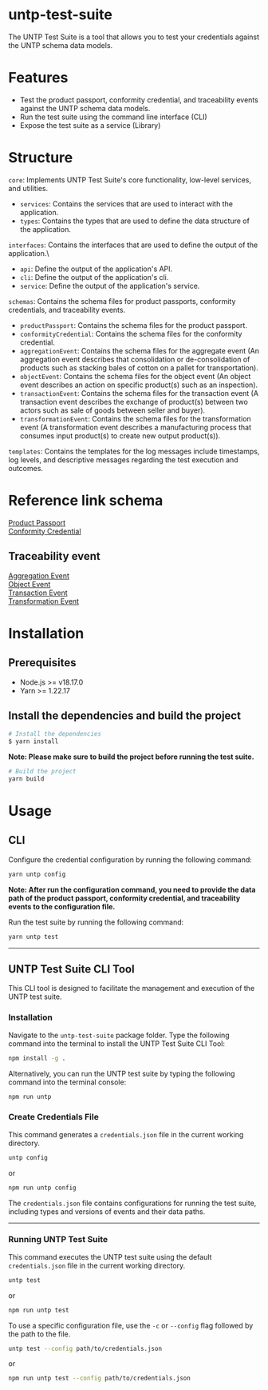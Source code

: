 # untp-test-suite

The UNTP Test Suite is a tool that allows you to test your credentials against the UNTP schema data models.

# Features

- Test the product passport, conformity credential, and traceability events against the UNTP schema data models.
- Run the test suite using the command line interface (CLI)
- Expose the test suite as a service (Library)

# Structure

`core`: Implements UNTP Test Suite's core functionality, low-level services, and utilities.

- `services`: Contains the services that are used to interact with the application.
- `types`: Contains the types that are used to define the data structure of the application.

`interfaces`: Contains the interfaces that are used to define the output of the application.\

- `api`: Define the output of the application's API.
- `cli`: Define the output of the application's cli.
- `service`: Define the output of the application's service.

`schemas`: Contains the schema files for product passports, conformity credentials, and traceability events.

- `productPassport`: Contains the schema files for the product passport.
- `conformityCredential`: Contains the schema files for the conformity credential.
- `aggregationEvent`: Contains the schema files for the aggregate event (An aggregation event describes that consolidation or de-consolidation of products such as stacking bales of cotton on a pallet for transportation).
- `objectEvent`: Contains the schema files for the object event (An object event describes an action on specific product(s) such as an inspection).
- `transactionEvent`: Contains the schema files for the transaction event (A transaction event describes the exchange of product(s) between two actors such as sale of goods between seller and buyer).
- `transformationEvent`: Contains the schema files for the transformation event (A transformation event describes a manufacturing process that consumes input product(s) to create new output product(s)).

`templates`: Contains the templates for the log messages include timestamps, log levels, and descriptive messages regarding the test execution and outcomes.

# Reference link schema

[Product Passport](https://jargon.sh/user/unece/DigitalProductPassport/v/0.0.1/artefacts/jsonSchemas/render.json?class=ProductPassport)\
[Conformity Credential](https://jargon.sh/user/unece/ConformityCredential/v/working/artefacts/jsonSchemas/render.json?class=ConformityAttestation)

## Traceability event

[Aggregation Event](https://jargon.sh/user/unece/traceabilityEvents/v/working/artefacts/jsonSchemas/render.json?class=AggregationEvent)\
[Object Event](https://jargon.sh/user/unece/traceabilityEvents/v/working/artefacts/jsonSchemas/render.json?class=ObjectEvent)\
[Transaction Event](https://jargon.sh/user/unece/traceabilityEvents/v/working/artefacts/jsonSchemas/render.json?class=TransactionEvent)\
[Transformation Event](https://jargon.sh/user/unece/traceabilityEvents/v/working/artefacts/jsonSchemas/render.json?class=TransformationEvent)

# Installation

## Prerequisites

- Node.js >= v18.17.0
- Yarn >= 1.22.17

## Install the dependencies and build the project

```bash
# Install the dependencies
$ yarn install
```

**Note: Please make sure to build the project before running the test suite.**

```bash
# Build the project
yarn build
```

# Usage

## CLI

Configure the credential configuration by running the following command:

```bash
yarn untp config
```

**Note: After run the configuration command, you need to provide the data path of the product passport, conformity credential, and traceability events to the configuration file.**

Run the test suite by running the following command:

```bash
yarn untp test
```

---

## UNTP Test Suite CLI Tool

This CLI tool is designed to facilitate the management and execution of the UNTP test suite.

### Installation

Navigate to the `untp-test-suite` package folder. Type the following command into the terminal to install the UNTP Test Suite CLI Tool:

  ```bash
  npm install -g .
  ```

Alternatively, you can run the UNTP test suite by typing the following command into the terminal console:

  ```bash
  npm run untp
  ```

### **Create Credentials File**

  This command generates a `credentials.json` file in the current working directory.

  ```bash
  untp config
  ```

  or

  ```bash
  npm run untp config
  ```

  The `credentials.json` file contains configurations for running the test suite, including types and versions of events and their data paths.

---

### Running UNTP Test Suite

  This command executes the UNTP test suite using the default `credentials.json` file in the current working directory.

  ```bash
  untp test
  ```

  or

  ```bash
  npm run untp test
  ```

To use a specific configuration file, use the `-c` or `--config` flag followed by the path to the file.

  ```bash
  untp test --config path/to/credentials.json
  ```

  or

  ```bash
  npm run untp test --config path/to/credentials.json
  ```